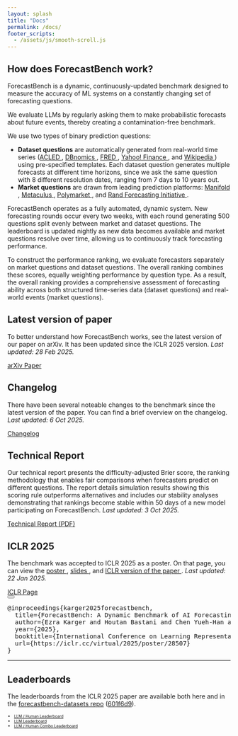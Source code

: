 ```yaml
---
layout: splash
title: "Docs"
permalink: /docs/
footer_scripts:
  - /assets/js/smooth-scroll.js
---
```


<section class="site-feature-card">
  <div class="site-feature-row__content">
    <div class="site-feature-row__left-2">
      <h1 class="site-feature-row__title">How does ForecastBench work?</h1>
      <p>ForecastBench is a dynamic, continuously-updated benchmark designed to measure the accuracy of ML systems on a constantly changing set of forecasting questions.</p>
      <p>We evaluate LLMs by regularly asking them to make probabilistic forecasts about future events, thereby creating a contamination-free benchmark.</p>
      <p>We use two types of binary prediction questions:
      <ul>
      <li><strong>Dataset questions</strong> are automatically generated from real-world time series (<a href="https://acleddata.com/" class="no-wrap">ACLED <i class="fa-solid fa-arrow-up-right-from-square"></i></a>, <a href="https://db.nomics.world/" class="no-wrap">DBnomics <i class="fa-solid fa-arrow-up-right-from-square"></i></a>, <a href="https://fred.stlouisfed.org/" class="no-wrap">FRED <i class="fa-solid fa-arrow-up-right-from-square"></i></a>, <a href="https://finance.yahoo.com/" class="no-wrap">Yahoo! Finance <i class="fa-solid fa-arrow-up-right-from-square"></i></a>, and <a href="https://www.wikipedia.org/" class="no-wrap">Wikipedia <i class="fa-solid fa-arrow-up-right-from-square"></i></a>) using pre-specified templates. Each dataset question generates multiple forecasts at different time horizons, since we ask the same question with 8 different resolution dates, ranging from 7 days to 10 years out.</li>
      <li><strong>Market questions</strong> are drawn from leading prediction platforms: <a href="https://manifold.markets/" class="no-wrap">Manifold <i class="fa-solid fa-arrow-up-right-from-square"></i></a>, <a href="https://www.metaculus.com/" class="no-wrap">Metaculus <i class="fa-solid fa-arrow-up-right-from-square"></i></a>, <a href="https://polymarket.com/" class="no-wrap">Polymarket <i class="fa-solid fa-arrow-up-right-from-square"></i></a>, and <a href="https://www.randforecastinginitiative.org/" class="no-wrap">Rand Forecasting Initiative <i class="fa-solid fa-arrow-up-right-from-square"></i></a>.</li>
      </ul>
      </p>
      <p>ForecastBench operates as a fully automated, dynamic system. New forecasting rounds occur every two weeks, with each round generating 500 questions split evenly between market and dataset questions. The leaderboard is updated nightly as new data becomes available and market questions resolve over time, allowing us to continuously track forecasting performance.</p>

<p>To construct the performance ranking, we evaluate forecasters separately on market questions and dataset questions. The overall ranking combines these scores, equally weighting performance by question type. As a result, the overall ranking provides a comprehensive assessment of forecasting ability across both structured time-series data (dataset questions) and real-world events (market questions).</p>
      </div>
  </div>
</section>

<section id="paper" class="site-feature-card">
  <div class="site-feature-row__content">
    <div class="site-feature-row__left-2">
      <h1 class="site-feature-row__title">Latest version of paper</h1>
      <p>To better understand how ForecastBench works, see the latest version of our paper on arXiv. It has been updated since the ICLR 2025 version. <i>Last updated: 28 Feb 2025.</i></p>
      <a href="https://arxiv.org/abs/2409.19839" class="btn btn--primary">arXiv Paper</a>
    </div>
        <div class="site-feature-row__right-3">
        <h1 class="site-feature-row__title">Changelog</h1>
        <p>There have been several noteable changes to the benchmark since the latest version of the paper. You can find a brief overview on the changelog. <i>Last updated: 6 Oct 2025.</i></p>
        <a href="https://github.com/forecastingresearch/forecastbench/wiki/Changelog" class="btn btn--primary">Changelog</a>
    </div>
  </div>
</section>

<section id="technical-report" class="site-feature-card">
  <div class="site-feature-row__content">
    <div class="site-feature-row__left-2">
      <h1 class="site-feature-row__title">Technical Report</h1>
      <p>Our technical report presents the difficulty-adjusted Brier score, the ranking methodology that enables fair comparisons when forecasters predict on different questions. The report details simulation results showing this scoring rule outperforms alternatives and includes our stability analyses demonstrating that rankings become stable within 50 days of a new model participating on ForecastBench. <i>Last updated: 3 Oct 2025.</i></p>
      <a href="/assets/pdfs/forecastbench_updated_methodology.pdf" class="btn btn--primary">Technical Report (PDF)</a>
    </div>
  </div>
</section>

<section id="iclr2025" class="site-feature-card-row-1">
  <h1 class="site-feature-row__title">ICLR 2025</h1>
  <div class="site-feature-row__content">
    <div class="site-feature-row__left-2">
      <p>The benchmark was accepted to ICLR 2025 as a poster. On that page, you can view the <a href="https://iclr.cc/media/PosterPDFs/ICLR%202025/28507.png?t=1741725847.5784986" class="no-wrap">poster <i class="fa-solid fa-arrow-up-right-from-square"></i></a>, <a href="https://iclr.cc/media/iclr-2025/Slides/28507.pdf" class="no-wrap">slides <i class="fa-solid fa-arrow-up-right-from-square"></i></a>, and <a href="https://openreview.net/pdf?id=lfPkGWXLLf" class="no-wrap">ICLR version of the paper <i class="fa-solid fa-arrow-up-right-from-square"></i></a>. <i>Last updated: 22 Jan 2025.</i></p>
      <a href="https://iclr.cc/virtual/2025/poster/28507" class="btn btn--primary no-wrap">ICLR Page</a>
    </div>
    <div class="site-feature-row__right-3">
      <div class="citation">
        <button class="copy-button" onclick="copyToClipboard(this)" title="Copy citation">
          <i class="fa-regular fa-copy"></i>
        </button>
        <pre>@inproceedings{karger2025forecastbench,
  title={ForecastBench: A Dynamic Benchmark of AI Forecasting Capabilities},
  author={Ezra Karger and Houtan Bastani and Chen Yueh‑Han and Zachary Jacobs and Danny Halawi and Fred Zhang and Philip E. Tetlock},
  year={2025},
  booktitle={International Conference on Learning Representations (ICLR)},
  url={https://iclr.cc/virtual/2025/poster/28507}
}</pre>
      </div>
    </div>
  </div>
  <hr>
  <h1 class="site-feature-row__title">Leaderboards</h1>
      <div class="site-feature-row__content">
          <div class="site-feature-row__left-3">
            <p>The leaderboards from the ICLR 2025 paper are available both here and in the <a href="https://github.com/forecastingresearch/forecastbench-datasets">forecastbench-datasets repo</a> (<a href="https://github.com/forecastingresearch/forecastbench-datasets/commit/601f6d9e67952032205147305df0b4db8f13f727" class="git-sha">601f6d9</a>).</p>
          </div>
          <div class="site-feature-row__right-2">
            <ul style="font-size: 0.55rem;">
              <li><a href="/assets/iclr2025_leaderboards/leaderboards/human_leaderboard_overall.html">LLM / Human Leaderboard</a></li>
              <li><a href="/assets/iclr2025_leaderboards/leaderboards/leaderboard_overall.html">LLM Leaderboard</a></li>
              <li><a href="/assets/iclr2025_leaderboards/leaderboards/human_combo_leaderboard_overall.html">LLM / Human Combo Leaderboard</a></li>
            </ul>
          </div>
      </div>
</section>

<script>
function copyToClipboard(button) {
  const citation = button.nextElementSibling.textContent;

  if (navigator.clipboard && window.isSecureContext) {
    navigator.clipboard.writeText(citation).then(() => {
      showCopySuccess(button);
    }).catch(() => {
      fallbackCopyTextToClipboard(citation, button);
    });
  } else {
    fallbackCopyTextToClipboard(citation, button);
  }
}

function fallbackCopyTextToClipboard(text, button) {
  const textArea = document.createElement("textarea");
  textArea.value = text;
  textArea.style.position = "fixed";
  textArea.style.left = "-999999px";
  textArea.style.top = "-999999px";
  document.body.appendChild(textArea);
  textArea.focus();
  textArea.select();

  try {
    document.execCommand('copy');
    showCopySuccess(button);
  } catch (err) {
    console.error('Fallback: Oops, unable to copy', err);
  }

  document.body.removeChild(textArea);
}

function showCopySuccess(button) {
  button.classList.add('copied');
  setTimeout(() => {
    button.classList.remove('copied');
  }, 2000);
}
</script>
